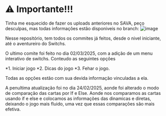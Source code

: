 # ⚠️ Importante!!!
Tinha me esquecido de fazer os uploads anteriores no SAVA, peço desculpas, mas todas informações estão disponiveis no branch:
![image](https://github.com/user-attachments/assets/5ba47083-44ec-4ee6-acf6-b166cfbc42ea)


Nesse repositório, tem todos os commites já feitos, desde o nivel iniciante, até o aventureiro do Switchs.

O ultimo comite foi feito no dia 02/03/2025, com a adição de um menu interativo de switchs.
Conteudo as seguintes opções

*1. Iniciar jogo
*2. Dicas do jogo
*3. Fehar o jogo.

Todas as opções estão com sua devida informação vinculadas a ela.

A penultima atualização foi no dia 24/02/2025, aonde foi alterado o modo de comparação das cartas por If e Else.
Aonde nos comparamos as cartas usando if e else e colocamos as informações das dinamicas e diretas, deixando o jogo mais fluido, uma vez que essas comparações são mais efetiva.
